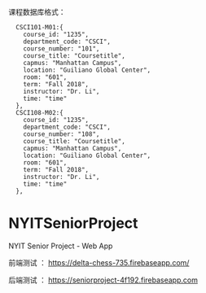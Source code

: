 课程数据库格式：

      CSCI101-M01:{
        course_id: "1235",
        department_code: "CSCI",
        course_number: "101",
        course_title: "Coursetitle",
        capmus: "Manhattan Campus",
        location: "Guiliano Global Center",
        room: "601",
        term: "Fall 2018",
        instructor: "Dr. Li",
        time: "time"
      },
      CSCI108-M02:{
        course_id: "1235",
        department_code: "CSCI",
        course_number: "108",
        course_title: "Coursetitle",
        capmus: "Manhattan Campus",
        location: "Guiliano Global Center",
        room: "601",
        term: "Fall 2018",
        instructor: "Dr. Li",
        time: "time"
      },
      

# NYITSeniorProject
NYIT Senior Project - Web App

前端测试 ： https://delta-chess-735.firebaseapp.com/

后端测试 ： https://seniorproject-4f192.firebaseapp.com
